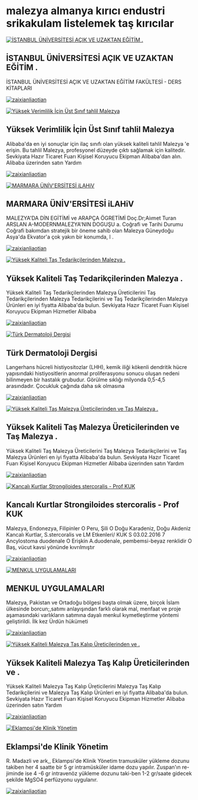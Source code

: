 # malezya almanya kırıcı endustri srikakulam listelemek taş kırıcılar
<a href="https://mnn.zoosnet.net/LR/Chatpre.aspx?id=MNN94995150&p=https://topgrinding.com/" target="_blank">![İSTANBUL ÜNİVERSİTESİ AÇIK VE UZAKTAN EĞİTİM .](https://github.com/technlg/images/blob/main/44.jpg)</a>
## İSTANBUL ÜNİVERSİTESİ AÇIK VE UZAKTAN EĞİTİM .
İSTANBUL ÜNİVERSİTESİ AÇIK VE UZAKTAN EĞİTİM FAKÜLTESİ - DERS KİTAPLARI
<a href="https://mnn.zoosnet.net/LR/Chatpre.aspx?id=MNN94995150&p=https://topgrinding.com/" target="_blank"><img src="https://github.com/technlg/images/raw/main/chat11.jpg" alt="zaixianliaotian"/></a><a href="//whatsapp.shibangsoft.com/WhatsApp.php" ><img src="https://github.com/technlg/images/raw/main/chat11.png" alt=""></a>
<a href="https://mnn.zoosnet.net/LR/Chatpre.aspx?id=MNN94995150&p=https://topgrinding.com/" target="_blank">![Yüksek Verimlilik İçin Üst Sınıf tahlil Malezya](https://github.com/technlg/images/blob/main/37.jpg)</a>
## Yüksek Verimlilik İçin Üst Sınıf tahlil Malezya
Alibaba'da en iyi sonuçlar için ilaç sınıfı olan yüksek kaliteli tahlil Malezya 'e erişin. Bu tahlil Malezya, profesyonel düzeyde çıktı sağlamak için kalitedir. Sevkiyata Hazır Ticaret Fuarı Kişisel Koruyucu Ekipman Alibaba'dan alın. Alibaba üzerinden satın Yardım
<a href="https://mnn.zoosnet.net/LR/Chatpre.aspx?id=MNN94995150&p=https://topgrinding.com/" target="_blank"><img src="https://github.com/technlg/images/raw/main/chat11.jpg" alt="zaixianliaotian"/></a><a href="//whatsapp.shibangsoft.com/WhatsApp.php" ><img src="https://github.com/technlg/images/raw/main/chat11.png" alt=""></a>
<a href="https://mnn.zoosnet.net/LR/Chatpre.aspx?id=MNN94995150&p=https://topgrinding.com/" target="_blank">![MARMARA ÜNİV'ERSİTESİ iLAHiV](https://github.com/technlg/images/blob/main/34.jpg)</a>
## MARMARA ÜNİV'ERSİTESİ iLAHiV
MALEZYA'DA DİN EGİTİMİ ve ARAPÇA ÖGRETİMİ Doç.Dr;Aiımet Turan ARSLAN   A-MODERNMALEZYA'NIN DOGUŞU a. Coğrafi ve Tarihi Durumu Coğrafi bakımdan stratejik bir öneme sahib olan Malezya Güneydoğu Asya'da Ekvator'a çok yakın bir konumda, l .
<a href="https://mnn.zoosnet.net/LR/Chatpre.aspx?id=MNN94995150&p=https://topgrinding.com/" target="_blank"><img src="https://github.com/technlg/images/raw/main/chat11.jpg" alt="zaixianliaotian"/></a><a href="//whatsapp.shibangsoft.com/WhatsApp.php" ><img src="https://github.com/technlg/images/raw/main/chat11.png" alt=""></a>
<a href="https://mnn.zoosnet.net/LR/Chatpre.aspx?id=MNN94995150&p=https://topgrinding.com/" target="_blank">![Yüksek Kaliteli Taş Tedarikçilerinden Malezya .](https://github.com/technlg/images/blob/main/3.jpg)</a>
## Yüksek Kaliteli Taş Tedarikçilerinden Malezya .
Yüksek Kaliteli Taş Tedarikçilerinden Malezya Üreticilerini Taş Tedarikçilerinden Malezya Tedarikçilerini ve Taş Tedarikçilerinden Malezya Ürünleri en iyi fiyatta Alibaba'da bulun. Sevkiyata Hazır Ticaret Fuarı Kişisel Koruyucu Ekipman Hizmetler Alibaba
<a href="https://mnn.zoosnet.net/LR/Chatpre.aspx?id=MNN94995150&p=https://topgrinding.com/" target="_blank"><img src="https://github.com/technlg/images/raw/main/chat11.jpg" alt="zaixianliaotian"/></a><a href="//whatsapp.shibangsoft.com/WhatsApp.php" ><img src="https://github.com/technlg/images/raw/main/chat11.png" alt=""></a>
<a href="https://mnn.zoosnet.net/LR/Chatpre.aspx?id=MNN94995150&p=https://topgrinding.com/" target="_blank">![Türk Dermatoloji Dergisi](https://github.com/technlg/images/blob/main/53.jpg)</a>
## Türk Dermatoloji Dergisi
Langerhans hücreli histiyositozlar (LHH), kemik iliği kökenli dendritik hücre yapısındaki histiyositlerin anormal proliferasyonu sonucu oluşan nedeni bilinmeyen bir hastalık grubudur. Görülme sıklığı milyonda 0,5-4,5 arasındadır. Çocukluk çağında daha sık olmasına 
<a href="https://mnn.zoosnet.net/LR/Chatpre.aspx?id=MNN94995150&p=https://topgrinding.com/" target="_blank"><img src="https://github.com/technlg/images/raw/main/chat11.jpg" alt="zaixianliaotian"/></a><a href="//whatsapp.shibangsoft.com/WhatsApp.php" ><img src="https://github.com/technlg/images/raw/main/chat11.png" alt=""></a>
<a href="https://mnn.zoosnet.net/LR/Chatpre.aspx?id=MNN94995150&p=https://topgrinding.com/" target="_blank">![Yüksek Kaliteli Taş Malezya Üreticilerinden ve Taş Malezya .](https://github.com/technlg/images/blob/main/52.jpg)</a>
## Yüksek Kaliteli Taş Malezya Üreticilerinden ve Taş Malezya .
Yüksek Kaliteli Taş Malezya Üreticilerini Taş Malezya Tedarikçilerini ve Taş Malezya Ürünleri en iyi fiyatta Alibaba'da bulun. Sevkiyata Hazır Ticaret Fuarı Kişisel Koruyucu Ekipman Hizmetler Alibaba üzerinden satın Yardım
<a href="https://mnn.zoosnet.net/LR/Chatpre.aspx?id=MNN94995150&p=https://topgrinding.com/" target="_blank"><img src="https://github.com/technlg/images/raw/main/chat11.jpg" alt="zaixianliaotian"/></a><a href="//whatsapp.shibangsoft.com/WhatsApp.php" ><img src="https://github.com/technlg/images/raw/main/chat11.png" alt=""></a>
<a href="https://mnn.zoosnet.net/LR/Chatpre.aspx?id=MNN94995150&p=https://topgrinding.com/" target="_blank">![Kancalı Kurtlar Strongiloides stercoralis - Prof KUK](https://github.com/technlg/images/blob/main/52.jpg)</a>
## Kancalı Kurtlar Strongiloides stercoralis - Prof KUK
Malezya, Endonezya, Filipinler O Peru, Şili O Doğu Karadeniz, Doğu Akdeniz Kancalı Kurtlar, S.stercoralis ve LM Etkenleri/ KUK S 03.02.2016 7 Ancylostoma duodenale O Erişkin A.duodenale, pembemsi-beyaz renklidir O Baş, vücut kavsi yönünde kıvrılmıştır 
<a href="https://mnn.zoosnet.net/LR/Chatpre.aspx?id=MNN94995150&p=https://topgrinding.com/" target="_blank"><img src="https://github.com/technlg/images/raw/main/chat11.jpg" alt="zaixianliaotian"/></a><a href="//whatsapp.shibangsoft.com/WhatsApp.php" ><img src="https://github.com/technlg/images/raw/main/chat11.png" alt=""></a>
<a href="https://mnn.zoosnet.net/LR/Chatpre.aspx?id=MNN94995150&p=https://topgrinding.com/" target="_blank">![MENKUL UYGULAMALARI](https://github.com/technlg/images/blob/main/61.jpg)</a>
## MENKUL UYGULAMALARI
Malezya, Pakistan ve Ortadoğu bölgesi başta olmak üzere, birçok İslam ülkesinde borcun;,satımı anlayışından farklı olarak mal, menfaat ve proje aşamasındaki varlıkların satımına dayalı menkul kıymetleştirme yöntemi geliştirildi. İlk kez Ürdün hükümeti
<a href="https://mnn.zoosnet.net/LR/Chatpre.aspx?id=MNN94995150&p=https://topgrinding.com/" target="_blank"><img src="https://github.com/technlg/images/raw/main/chat11.jpg" alt="zaixianliaotian"/></a><a href="//whatsapp.shibangsoft.com/WhatsApp.php" ><img src="https://github.com/technlg/images/raw/main/chat11.png" alt=""></a>
<a href="https://mnn.zoosnet.net/LR/Chatpre.aspx?id=MNN94995150&p=https://topgrinding.com/" target="_blank">![Yüksek Kaliteli Malezya Taş Kalıp Üreticilerinden ve .](https://github.com/technlg/images/blob/main/45.jpg)</a>
## Yüksek Kaliteli Malezya Taş Kalıp Üreticilerinden ve .
Yüksek Kaliteli Malezya Taş Kalıp Üreticilerini Malezya Taş Kalıp Tedarikçilerini ve Malezya Taş Kalıp Ürünleri en iyi fiyatta Alibaba'da bulun. Sevkiyata Hazır Ticaret Fuarı Kişisel Koruyucu Ekipman Hizmetler Alibaba üzerinden satın Yardım
<a href="https://mnn.zoosnet.net/LR/Chatpre.aspx?id=MNN94995150&p=https://topgrinding.com/" target="_blank"><img src="https://github.com/technlg/images/raw/main/chat11.jpg" alt="zaixianliaotian"/></a><a href="//whatsapp.shibangsoft.com/WhatsApp.php" ><img src="https://github.com/technlg/images/raw/main/chat11.png" alt=""></a>
<a href="https://mnn.zoosnet.net/LR/Chatpre.aspx?id=MNN94995150&p=https://topgrinding.com/" target="_blank">![Eklampsi'de Klinik Yönetim](https://github.com/technlg/images/blob/main/31.jpg)</a>
## Eklampsi'de Klinik Yönetim
R. Madazli ve ark,, Eklampsi'de Klinik Yönetim tramusküler yükleme dozunu takiben her 4 saatte bir 5 gr intramüsküler idame dozu yapılır. Zuspan'ın re-jiminde ise 4 -6 gr intravenöz yükleme dozunu taki-ben 1-2 gr/saate gidecek şekilde MgSO4 perfüzyonu uygulanır.
<a href="https://mnn.zoosnet.net/LR/Chatpre.aspx?id=MNN94995150&p=https://topgrinding.com/" target="_blank"><img src="https://github.com/technlg/images/raw/main/chat11.jpg" alt="zaixianliaotian"/></a><a href="//whatsapp.shibangsoft.com/WhatsApp.php" ><img src="https://github.com/technlg/images/raw/main/chat11.png" alt=""></a>
